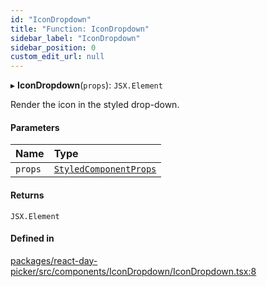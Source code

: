 ```yaml
---
id: "IconDropdown"
title: "Function: IconDropdown"
sidebar_label: "IconDropdown"
sidebar_position: 0
custom_edit_url: null
---
```


▸ **IconDropdown**(`props`): `JSX.Element`

Render the icon in the styled drop-down.

#### Parameters

| Name | Type |
| :------ | :------ |
| `props` | [`StyledComponentProps`](../types/StyledComponentProps) |

#### Returns

`JSX.Element`

#### Defined in

[packages/react-day-picker/src/components/IconDropdown/IconDropdown.tsx:8](https://github.com/gpbl/react-day-picker/blob/b5db746c/packages/react-day-picker/src/components/IconDropdown/IconDropdown.tsx#L8)
